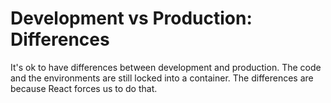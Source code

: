 # Development vs Production: Differences

It's ok to have differences between development and production. The code and the environments are still
locked into a container. The differences are because React forces us to do that.
